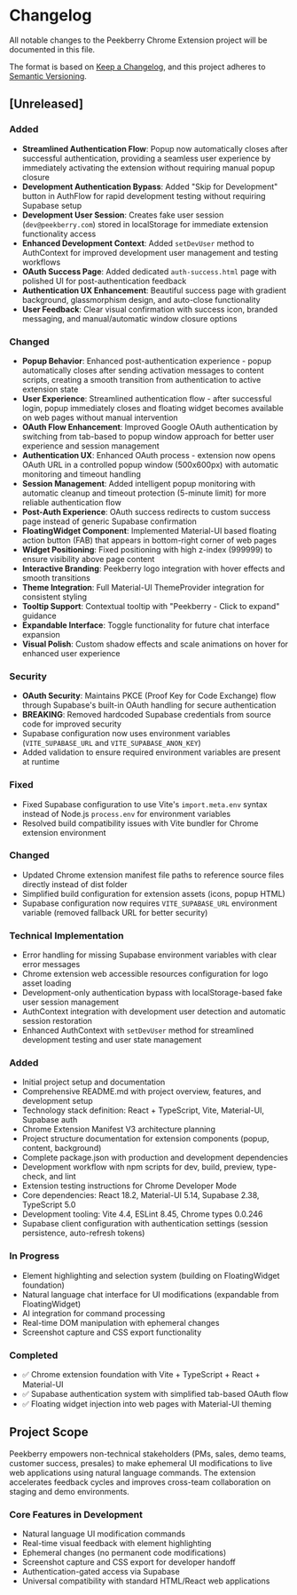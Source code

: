 # Changelog

All notable changes to the Peekberry Chrome Extension project will be documented in this file.

The format is based on [Keep a Changelog](https://keepachangelog.com/en/1.0.0/),
and this project adheres to [Semantic Versioning](https://semver.org/spec/v2.0.0.html).

## [Unreleased]

### Added

- **Streamlined Authentication Flow**: Popup now automatically closes after successful authentication, providing a seamless user experience by immediately activating the extension without requiring manual popup closure
- **Development Authentication Bypass**: Added "Skip for Development" button in AuthFlow for rapid development testing without requiring Supabase setup
- **Development User Session**: Creates fake user session (`dev@peekberry.com`) stored in localStorage for immediate extension functionality access
- **Enhanced Development Context**: Added `setDevUser` method to AuthContext for improved development user management and testing workflows
- **OAuth Success Page**: Added dedicated `auth-success.html` page with polished UI for post-authentication feedback
- **Authentication UX Enhancement**: Beautiful success page with gradient background, glassmorphism design, and auto-close functionality
- **User Feedback**: Clear visual confirmation with success icon, branded messaging, and manual/automatic window closure options

### Changed

- **Popup Behavior**: Enhanced post-authentication experience - popup automatically closes after sending activation messages to content scripts, creating a smooth transition from authentication to active extension state
- **User Experience**: Streamlined authentication flow - after successful login, popup immediately closes and floating widget becomes available on web pages without manual intervention
- **OAuth Flow Enhancement**: Improved Google OAuth authentication by switching from tab-based to popup window approach for better user experience and session management
- **Authentication UX**: Enhanced OAuth process - extension now opens OAuth URL in a controlled popup window (500x600px) with automatic monitoring and timeout handling
- **Session Management**: Added intelligent popup monitoring with automatic cleanup and timeout protection (5-minute limit) for more reliable authentication flow
- **Post-Auth Experience**: OAuth success redirects to custom success page instead of generic Supabase confirmation
- **FloatingWidget Component**: Implemented Material-UI based floating action button (FAB) that appears in bottom-right corner of web pages
- **Widget Positioning**: Fixed positioning with high z-index (999999) to ensure visibility above page content
- **Interactive Branding**: Peekberry logo integration with hover effects and smooth transitions
- **Theme Integration**: Full Material-UI ThemeProvider integration for consistent styling
- **Tooltip Support**: Contextual tooltip with "Peekberry - Click to expand" guidance
- **Expandable Interface**: Toggle functionality for future chat interface expansion
- **Visual Polish**: Custom shadow effects and scale animations on hover for enhanced user experience

### Security

- **OAuth Security**: Maintains PKCE (Proof Key for Code Exchange) flow through Supabase's built-in OAuth handling for secure authentication
- **BREAKING**: Removed hardcoded Supabase credentials from source code for improved security
- Supabase configuration now uses environment variables (`VITE_SUPABASE_URL` and `VITE_SUPABASE_ANON_KEY`)
- Added validation to ensure required environment variables are present at runtime

### Fixed

- Fixed Supabase configuration to use Vite's `import.meta.env` syntax instead of Node.js `process.env` for environment variables
- Resolved build compatibility issues with Vite bundler for Chrome extension environment

### Changed

- Updated Chrome extension manifest file paths to reference source files directly instead of dist folder
- Simplified build configuration for extension assets (icons, popup HTML)
- Supabase configuration now requires `VITE_SUPABASE_URL` environment variable (removed fallback URL for better security)

### Technical Implementation

- Error handling for missing Supabase environment variables with clear error messages
- Chrome extension web accessible resources configuration for logo asset loading
- Development-only authentication bypass with localStorage-based fake user session management
- AuthContext integration with development user detection and automatic session restoration
- Enhanced AuthContext with `setDevUser` method for streamlined development testing and user state management

### Added

- Initial project setup and documentation
- Comprehensive README.md with project overview, features, and development setup
- Technology stack definition: React + TypeScript, Vite, Material-UI, Supabase auth
- Chrome Extension Manifest V3 architecture planning
- Project structure documentation for extension components (popup, content, background)
- Complete package.json with production and development dependencies
- Development workflow with npm scripts for dev, build, preview, type-check, and lint
- Extension testing instructions for Chrome Developer Mode
- Core dependencies: React 18.2, Material-UI 5.14, Supabase 2.38, TypeScript 5.0
- Development tooling: Vite 4.4, ESLint 8.45, Chrome types 0.0.246
- Supabase client configuration with authentication settings (session persistence, auto-refresh tokens)

### In Progress

- Element highlighting and selection system (building on FloatingWidget foundation)
- Natural language chat interface for UI modifications (expandable from FloatingWidget)
- AI integration for command processing
- Real-time DOM manipulation with ephemeral changes
- Screenshot capture and CSS export functionality

### Completed

- ✅ Chrome extension foundation with Vite + TypeScript + React + Material-UI
- ✅ Supabase authentication system with simplified tab-based OAuth flow
- ✅ Floating widget injection into web pages with Material-UI theming

## Project Scope

Peekberry empowers non-technical stakeholders (PMs, sales, demo teams, customer success, presales) to make ephemeral UI modifications to live web applications using natural language commands. The extension accelerates feedback cycles and improves cross-team collaboration on staging and demo environments.

### Core Features in Development

- Natural language UI modification commands
- Real-time visual feedback with element highlighting
- Ephemeral changes (no permanent code modifications)
- Screenshot capture and CSS export for developer handoff
- Authentication-gated access via Supabase
- Universal compatibility with standard HTML/React web applications
